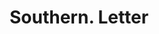 ---
doi: 10.7916/D86X0P48
date_other: '1900'
date_other_textual: '1900'
form: correspondence
genre:
- Letters (correspondence)
name:
- Southern
object_in_context_url: https://biggert.cul.columbia.edu/items/view/ave_biggert_00733
subject_hierarchical_geographic:
- St. Louis, Missouri, United States
subject_name:
- Southern
title: Southern. Letter
sort_title: Southern. Letter
call_number: ave_biggert_00733
coordinates:
- 38.62722222222222,-90.19777777777779
pid: ave_biggert_00733
identifiers: ave_biggert_00733
thumbnail: false
permalink: /biggert/ave_biggert_00733/
layout: iiif-image-page
---